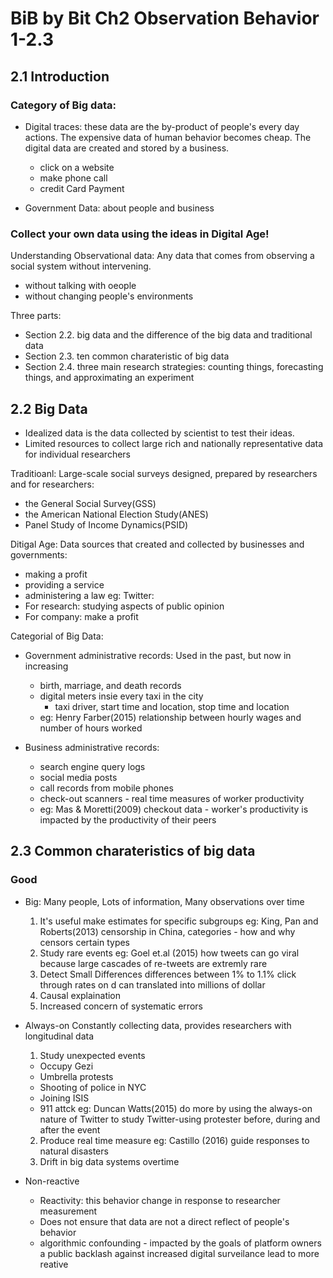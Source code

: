 # BiB by Bit Ch2 Observation Behavior 1-2.3

## 2.1 Introduction 

### Category of Big data:

* Digital traces: 
these data are the by-product of people's every day actions.
The expensive data of human behavior becomes cheap. The digital data are created and stored by a business.
    + click on a website
    + make phone call
    + credit Card Payment

* Government Data: 
about people and business

### Collect your own data using the ideas in Digital Age!

Understanding Observational data:
Any data that comes from observing a social system without intervening.
* without talking with oeople
* without changing people's environments

Three parts:
* Section 2.2. big data and the difference of the big data and traditional data
* Section 2.3. ten common charateristic of big data
* Section 2.4. three main research strategies: counting things, forecasting things, and approximating an experiment

## 2.2 Big Data

* Idealized data is the data collected by scientist to test their ideas. 
* Limited resources to collect large rich and nationally representative data for individual researchers

Traditioanl:
Large-scale social surveys designed, prepared by researchers and for researchers:
* the General Social Survey(GSS)
* the American National Election Study(ANES)
* Panel Study of Income Dynamics(PSID)

Ditigal Age:
Data sources that created and collected by businesses and governments:
* making a profit
* providing a service
* administering a law
eg:
Twitter: 
* For research: studying aspects of public opinion
* For company: make a profit


Categorial of Big Data:
* Government administrative records:
    Used in the past, but now in increasing
    + birth, marriage, and death records
    + digital meters insie every taxi in the city 
       - taxi driver, start time and location, stop time and location
    + eg: Henry Farber(2015) relationship between hourly wages and number of hours worked

* Business administrative records:
    + search engine query logs
    + social media posts
    + call records from mobile phones
    + check-out scanners - real time measures of worker productivity
    + eg: Mas & Moretti(2009) checkout data 
          - worker's productivity is impacted by the productivity of their peers

## 2.3 Common charateristics of big data

### Good 
* Big:
  Many people, Lots of information, Many observations over time
  1) It's useful make estimates for specific subgroups
  eg: King, Pan and Roberts(2013) censorship in China, categories - how and why censors certain types
  2) Study rare events
  eg: Goel et.al (2015) how tweets can go viral
  because large cascades of re-tweets are extremly rare
  3) Detect Small Differences
  differences between 1% to 1.1% click through rates on d can translated into millions of dollar
  4) Causal explaination
  5) Increased concern of systematic errors



* Always-on
  Constantly collecting data, provides researchers with longitudinal data
  1) Study unexpected events
    + Occupy Gezi
    + Umbrella protests
    + Shooting of police in NYC
    + Joining ISIS
    + 911 attck
  eg: Duncan Watts(2015) do more by using the always-on nature of Twitter to study Twitter-using protester before, during and after the event
  2) Produce real time measure
  eg: Castillo (2016) guide responses to natural disasters
  3) Drift in big data systems overtime



* Non-reactive
   + Reactivity:
      this behavior change in response to researcher measurement
   + Does not ensure that data are not a direct reflect of people's behavior
   + algorithmic confounding - impacted by the goals of platform owners
      a public backlash against increased digital surveilance lead to more reative









